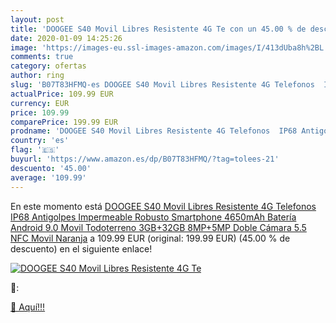 ```yaml
---
layout: post
title: 'DOOGEE S40 Movil Libres Resistente 4G Te con un 45.00 % de descuento'
date: 2020-01-09 14:25:26
image: 'https://images-eu.ssl-images-amazon.com/images/I/413dUba8h%2BL._SL200_.jpg'
comments: true
category: ofertas
author: ring
slug: 'B07T83HFMQ-es DOOGEE S40 Movil Libres Resistente 4G Telefonos  IP68 Antigolpes Impermeable Robusto Smartphone 4650mAh Batería  Android 9.0 Movil Todoterreno 3GB+32GB  8MP+5MP Doble Cámara 5.5   NFC Movil  Naranja'
actualPrice: 109.99 EUR
currency: EUR
price: 109.99
comparePrice: 199.99 EUR
prodname: 'DOOGEE S40 Movil Libres Resistente 4G Telefonos  IP68 Antigolpes Impermeable Robusto Smartphone 4650mAh Batería  Android 9.0 Movil Todoterreno 3GB+32GB  8MP+5MP Doble Cámara 5.5   NFC Movil  Naranja'
country: 'es'
flag: '🇪🇸'
buyurl: 'https://www.amazon.es/dp/B07T83HFMQ/?tag=tolees-21'
descuento: '45.00'
average: '109.99'
---
```


En este momento está [DOOGEE S40 Movil Libres Resistente 4G Telefonos  IP68 Antigolpes Impermeable Robusto Smartphone 4650mAh Batería  Android 9.0 Movil Todoterreno 3GB+32GB  8MP+5MP Doble Cámara 5.5   NFC Movil  Naranja](https://www.amazon.es/dp/B07T83HFMQ/?tag=tolees-21) a 109.99 EUR (original: 199.99 EUR) (45.00 %  de descuento) en el siguiente enlace!

[![DOOGEE S40 Movil Libres Resistente 4G Te](https://images-eu.ssl-images-amazon.com/images/I/413dUba8h%2BL._SL200_.jpg)](https://www.amazon.es/dp/B07T83HFMQ/?tag=tolees-21)

🔎:


[🛒 Aquí!!!](https://www.amazon.es/dp/B07T83HFMQ/?tag=tolees-21)
